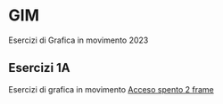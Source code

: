# GIM
Esercizi di Grafica in movimento 2023

## Esercizi 1A
Esercizi di grafica in movimento
[Acceso spento 2 frame](Esercizio_1A/acceso_spento_2.html)
